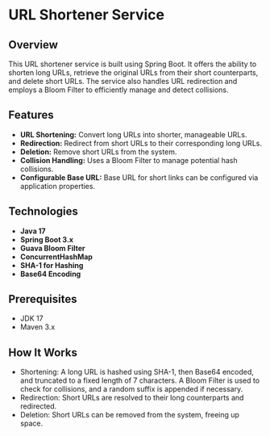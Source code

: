 # URL Shortener Service

## Overview

This URL shortener service is built using Spring Boot. It offers the ability to shorten long URLs, retrieve the original URLs from their short counterparts, and delete short URLs. The service also handles URL redirection and employs a Bloom Filter to efficiently manage and detect collisions.

## Features

- **URL Shortening:** Convert long URLs into shorter, manageable URLs.
- **Redirection:** Redirect from short URLs to their corresponding long URLs.
- **Deletion:** Remove short URLs from the system.
- **Collision Handling:** Uses a Bloom Filter to manage potential hash collisions.
- **Configurable Base URL:** Base URL for short links can be configured via application properties.

## Technologies

- **Java 17**
- **Spring Boot 3.x**
- **Guava Bloom Filter**
- **ConcurrentHashMap**
- **SHA-1 for Hashing**
- **Base64 Encoding**

## Prerequisites

- JDK 17
- Maven 3.x


## How It Works
- Shortening: A long URL is hashed using SHA-1, then Base64 encoded, and truncated to a fixed length of 7 characters. A Bloom Filter is used to check for collisions, and a random suffix is appended if necessary.
- Redirection: Short URLs are resolved to their long counterparts and redirected.
- Deletion: Short URLs can be removed from the system, freeing up space.